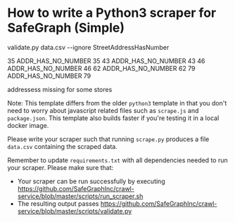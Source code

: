 # How to write a Python3 scraper for SafeGraph (Simple)
validate.py data.csv --ignore StreetAddressHasNumber

35      <MISSING>  ADDR_HAS_NO_NUMBER         35
43      <MISSING>  ADDR_HAS_NO_NUMBER         43
46      <MISSING>  ADDR_HAS_NO_NUMBER         46
62      <MISSING>  ADDR_HAS_NO_NUMBER         62
79      <MISSING>  ADDR_HAS_NO_NUMBER         79

addressess missing for some stores

Note: This template differs from the older `python3` template in that you don't need to worry about javascript related files such as `scrape.js` and `package.json`. This template also builds faster if you're testing it in a local docker image.

Please write your scraper such that running `scrape.py` produces a file `data.csv` containing the scraped data.

Remember to update `requirements.txt` with all dependencies needed to run your scraper. 
Please make sure that:
* Your scraper can be run successfully by executing https://github.com/SafeGraphInc/crawl-service/blob/master/scripts/run_scraper.sh 
* The resulting output passes https://github.com/SafeGraphInc/crawl-service/blob/master/scripts/validate.py
